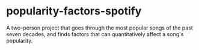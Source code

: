# popularity-factors-spotify
A two-person project that goes through the most popular songs of the past seven decades, and finds factors that can quantitatively affect a song's popularity.
